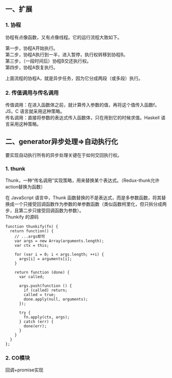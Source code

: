 ## 一、扩展
### 1. 协程  
协程有点像函数，又有点像线程。它的运行流程大致如下。

第一步，协程A开始执行。  
第二步，协程A执行到一半，进入暂停，执行权转移到协程B。  
第三步，（一段时间后）协程B交还执行权。  
第四步，协程A恢复执行。  

上面流程的协程A，就是异步任务，因为它分成两段（或多段）执行。  
### 2. 传值调用与传名调用  
传值调用：在进入函数体之前，就计算传入参数的值，再将这个值传入函数f。JS，C 语言就采用这种策略。  
传名调用：直接将参数的表达式传入函数体，只在用到它的时候求值。Haskell 语言采用这种策略。    
## 二、generator异步处理=>自动执行化  
要实现自动执行所有的异步处理关键在于如何交回执行权。
### 1. thunk  
Thunk，一种“传名调用”实现策略，用来替换某个表达式。（Redux-thunk允许action替换为函数）  
  
在 JavaScript 语言中，Thunk 函数替换的不是表达式，而是多参数函数，将其替换成一个只接受回调函数作为参数的单参数函数（类似函数柯里化，但只拆分成两步，且第二步只接受回调函数为参数）。  
Thunkify 的源码  
```  
function thunkify(fn) {
  return function() {
    // ...args即可
    var args = new Array(arguments.length);
    var ctx = this;

    for (var i = 0; i < args.length; ++i) {
      args[i] = arguments[i];
    }

    return function (done) {
      var called;

      args.push(function () {
        if (called) return;
        called = true;
        done.apply(null, arguments);
      });

      try {
        fn.apply(ctx, args);
      } catch (err) {
        done(err);
      }
    }
  }
};
```  
### 2. CO模块  
回调+promise实现